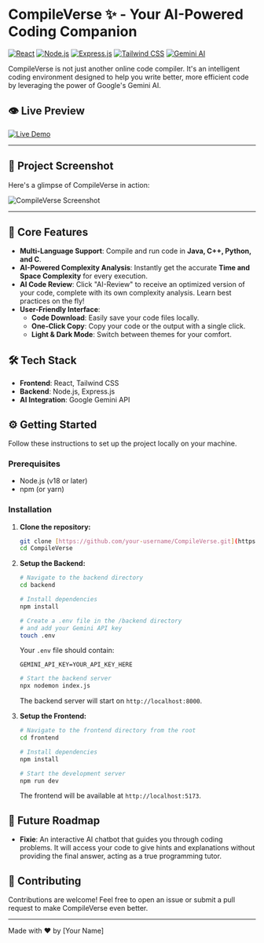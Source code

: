 # CompileVerse ✨ - Your AI-Powered Coding Companion

[![React](https://img.shields.io/badge/React-20232A?style=for-the-badge&logo=react&logoColor=61DAFB)](https://reactjs.org/)
[![Node.js](https://img.shields.io/badge/Node.js-339933?style=for-the-badge&logo=nodedotjs&logoColor=white)](https://nodejs.org/)
[![Express.js](https://img.shields.io/badge/Express.js-000000?style=for-the-badge&logo=express&logoColor=white)](https://expressjs.com/)
[![Tailwind CSS](https://img.shields.io/badge/Tailwind_CSS-38B2AC?style=for-the-badge&logo=tailwind-css&logoColor=white)](https://tailwindcss.com/)
[![Gemini AI](https://img.shields.io/badge/Gemini_AI-8E75B7?style=for-the-badge&logo=google&logoColor=white)](https://gemini.google.com/)

CompileVerse is not just another online code compiler. It's an intelligent coding environment designed to help you write better, more efficient code by leveraging the power of Google's Gemini AI.

## 👁️ Live Preview

[![Live Demo](https://img.shields.io/badge/Live%20Demo-Visit%20Now!-brightgreen?style=for-the-badge&logo=vercel)](https://compileverse.vercel.app/)

---

## 📸 Project Screenshot

Here's a glimpse of CompileVerse in action:

![CompileVerse Screenshot](https://via.placeholder.com/800x450?text=Your+Project+Screenshot+Here)

---

## 🌟 Core Features

-   **Multi-Language Support**: Compile and run code in **Java, C++, Python, and C**.
-   **AI-Powered Complexity Analysis**: Instantly get the accurate **Time and Space Complexity** for every execution.
-   **AI Code Review**: Click "AI-Review" to receive an optimized version of your code, complete with its own complexity analysis. Learn best practices on the fly!
-   **User-Friendly Interface**:
    -   **Code Download**: Easily save your code files locally.
    -   **One-Click Copy**: Copy your code or the output with a single click.
    -   **Light & Dark Mode**: Switch between themes for your comfort.

## 🛠️ Tech Stack

-   **Frontend**: React, Tailwind CSS
-   **Backend**: Node.js, Express.js
-   **AI Integration**: Google Gemini API

## ⚙️ Getting Started

Follow these instructions to set up the project locally on your machine.

### Prerequisites

-   Node.js (v18 or later)
-   npm (or yarn)

### Installation

1.  **Clone the repository:**
    ```sh
    git clone [https://github.com/your-username/CompileVerse.git](https://github.com/your-username/CompileVerse.git)
    cd CompileVerse
    ```

2.  **Setup the Backend:**
    ```sh
    # Navigate to the backend directory
    cd backend

    # Install dependencies
    npm install

    # Create a .env file in the /backend directory
    # and add your Gemini API key
    touch .env
    ```
    Your `.env` file should contain:
    ```
    GEMINI_API_KEY=YOUR_API_KEY_HERE
    ```
    ```sh
    # Start the backend server
    npx nodemon index.js
    ```
    The backend server will start on `http://localhost:8000`.

3.  **Setup the Frontend:**
    ```sh
    # Navigate to the frontend directory from the root
    cd frontend

    # Install dependencies
    npm install

    # Start the development server
    npm run dev
    ```
    The frontend will be available at `http://localhost:5173`.

## 🔮 Future Roadmap

-   **Fixie**: An interactive AI chatbot that guides you through coding problems. It will access your code to give hints and explanations without providing the final answer, acting as a true programming tutor.

## 🤝 Contributing

Contributions are welcome! Feel free to open an issue or submit a pull request to make CompileVerse even better.

---
Made with ❤️ by [Your Name]
